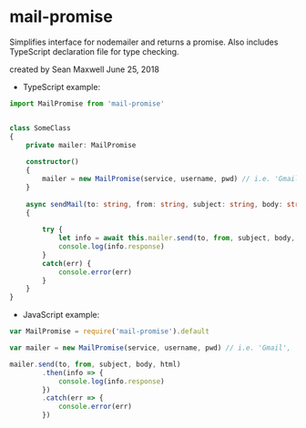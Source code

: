 # mail-promise
Simplifies interface for nodemailer and returns a promise. Also includes TypeScript declaration file for type checking.

created by Sean Maxwell June 25, 2018 

- TypeScript example:

```typescript
import MailPromise from 'mail-promise'


class SomeClass
{
    private mailer: MailPromise                
                    
    constructor()
    {
        mailer = new MailPromise(service, username, pwd) // i.e. 'Gmail', 'example@gmail.com', 'Password@1'
    }
    
    async sendMail(to: string, from: string, subject: string, body: string, html?: string): Promise<void> 
    {
    
        try {
            let info = await this.mailer.send(to, from, subject, body, html) // html param is optional
            console.log(info.response)
        }
        catch(err) {
            console.error(err)
        }
    }
}
```            
            
  
- JavaScript example:

```JavaScript
var MailPromise = require('mail-promise').default

var mailer = new MailPromise(service, username, pwd) // i.e. 'Gmail', 'example@gmail.com', 'Password@1'

mailer.send(to, from, subject, body, html)
        .then(info => {
            console.log(info.response)
        })
        .catch(err => {
            console.error(err)
        })
```

<br>          

